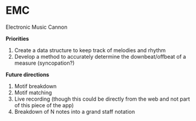 EMC
===

Electronic Music Cannon

<b>Priorities</b>
<ol>
  <li>Create a data structure to keep track of melodies and rhythm</li>
  <li>Develop a method to accurately determine the downbeat/offbeat of a measure (syncopation?)</li>
</ol>

<b>Future directions</b>
<ol>
  <li>Motif breakdown</li>
  <li>Motif matching</li>
  <li>Live recording (though this could be directly from the web and not part of this piece of the app)</li>
  <li>Breakdown of N notes into a grand staff notation</li>
</ol>
